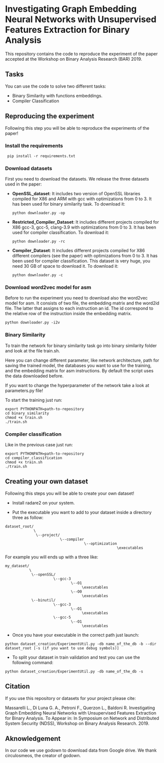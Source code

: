 # Investigating Graph Embedding Neural Networks with Unsupervised Features Extraction for Binary Analysis
This repository contains the code to reproduce the experiment of the paper accepted at the Workshop on Binary 
Analysis Research (BAR) 2019.

## Tasks

You can use the code to solve two different tasks:

- Binary Similarity with functions embeddings.
- Compiler Classification

## Reproducing the experiment

Following this step you will be able to reproduce the experiments of the paper!

### Install the requirements

   ```
    pip install -r requirements.txt
   ```

### Download datasets
First you need to download the datasets.
We release the three datasets used in the paper:

- **OpenSSL_dataset**: It includes two version of OpenSSL libraries compiled for X86 and ARM with 
    gcc with optimizations from 0 to 3. It has been used for binary similarity task.
    To download it:
    
    ```
    python downloader.py -op
    ```

   
- **Restricted_Compiler_Dataset**: It includes different projects compiled for X86 gcc-3, gcc-5, 
    clang-3.9 with optimizations from 0 to 3. It has been used for compiler classification. To download it:
    
    ```
    python downloader.py -rc
    ```
    
- **Compiler_Dataset**: It includes different projects compiled for X86 different compilers (see the paper) with 
optimizations from 0 to 3. It has been used for compiler classification. This dataset is very huge,
you need 30 GB of space to download it. To download it:
    
    ```
    python downloader.py -c
    ```


### Download word2vec model for asm

Before to run the experiment you need to download also the word2vec model for asm.
It consists of two file, the embedding matrix and the word2id file. The latter that assigns to 
each instruction an id. The id correspond to the relative row of the instruction inside the
embedding matrix.

 ```
 python downloader.py -i2v
 ```


### Binary Similarity 

To train the network for binary similarity task go into binary similarity folder and look at the file
train.sh.

Here you can change different parameter, like network architecture, path for saving the trained model, 
the databases you want to use for the training, and the embedding matrix for asm instructions.
By default the script uses the data downloaded before.

If you want to change the hyperparameter of the network take a look at parameters.py file!

To start the training just run:

```
export PYTHONPATH=path-to-repository
cd binary_similarity
chmod +x train.sh
./train.sh
```

### Compiler classification

Like in the previous case just run:

```
export PYTHONPATH=path-to-repository
cd compiler_classification
chmod +x train.sh
./train.sh
```

## Creating your own dataset

Following this steps you will be able to create your own dataset!

- Install radare2 on your system.

- Put the executable you want to add to your dataset inside a directory three as follow:

```
dataset_root/
             \
              \--project/
                         \--compiler
                                    \--optimization
                                                   \executables
```                                              

For example you will ends up with a three like:

```
my_dataset/
           \
            \--openSSL/
                      \--gcc-3
                              \--O1
                                   \executables
                              \--O0
                                   \executables
            \--binutil/
                      \--gcc-3
                              \--O1
                                   \executables
                      \--gcc-5      
                              \--O1
                                   \executables
```
                          
- Once you have your executable in the correct path just launch:

```
python dataset_creation/ExperimentUtil.py -db name_of_the_db -b --dir dataset_root [-s (if you want to use debug symbols)]
```

- To split your dataset in train validation and test you can use the following command:

```
python dataset_creation/ExperimentUtil.py -db name_of_the_db -s
```




## Citation
If you use this repository or datasets for your project please cite:

Massarelli L., Di Luna G. A., Petroni F., Querzon L., Baldoni R. 
Investigating Graph Embedding Neural Networks with Unsupervised Features Extraction for Binary Analysis. 
To Appear in: In Symposium on Network and Distributed System Security (NDSS), Workshop on Binary Analysis Research. 2019.

## Aknowledgement

In our code we use godown to download data from Google drive. We thank circulosmeos, the creator of godown.

